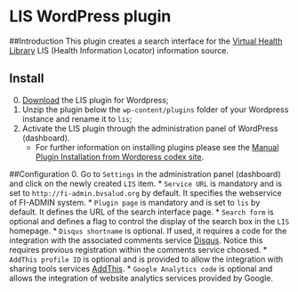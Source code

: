 LIS WordPress plugin 
===================

##Introduction
This plugin creates a search interface for the [Virtual Health Library](http://modelo.bvsalud.org/en/) LIS (Health Information Locator) information source.

## Install

0. [Download](https://github.com/bireme/lis-wp-plugin/archive/master.zip) the LIS plugin for Wordpress;
0. Unzip the plugin below the `wp-content/plugins` folder of your Wordpress instance and rename it to `lis`;
0. Activate the LIS plugin through the administration panel of WordPress (dashboard).
    * For further information on installing plugins please see the [Manual Plugin Installation from Wordpress codex site](http://codex.wordpress.org/Managing_Plugins#Manual_Plugin_Installation).

##Configuration
0. Go to `Settings` in the administration panel (dashboard) and click on the newly created `LIS` item.
    * `Service URL` is mandatory and is set to `http://fi-admin.bvsalud.org` by default. It specifies the webservice of FI-ADMIN system. 
    * `Plugin page` is mandatory and is set to `lis` by default. It defines the URL of the search interface page.
    * `Search form` is optional and defines a flag to control the display of the search box in the `LIS` homepage.
    * `Disqus shortname` is optional. If used, it requires a code for the integration with the associated comments service  [Disqus](http://disqus.com/). Notice this requires previous registration within the comments service choosed.
    * `AddThis profile ID` is optional and is provided to allow the integration with sharing tools services [AddThis](http://www.addthis.com/).
    * `Google Analytics code` is optional and allows the integration of website analytics services provided by Google.
